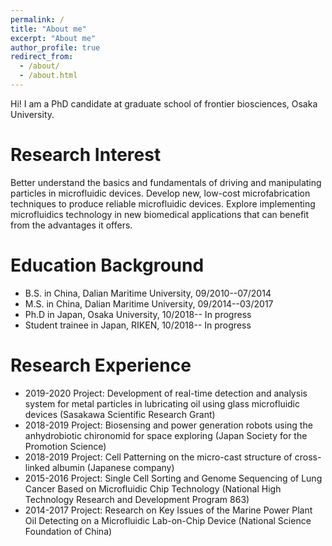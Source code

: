 ```yaml
---
permalink: /
title: "About me"
excerpt: "About me"
author_profile: true
redirect_from: 
  - /about/
  - /about.html
---
```


Hi! I am a PhD candidate at graduate school of frontier biosciences, Osaka University.

Research Interest
======
Better understand the basics and fundamentals of driving and manipulating particles in microfluidic devices.
Develop new, low-cost microfabrication techniques to produce reliable microfluidic devices.
Explore implementing microfluidics technology in new biomedical applications that can benefit from the advantages it offers.

Education Background
======
* B.S. in China, Dalian Maritime University, 09/2010--07/2014
* M.S. in China, Dalian Maritime University, 09/2014--03/2017
* Ph.D in Japan, Osaka University, 10/2018-- In progress 
* Student trainee in Japan, RIKEN, 10/2018-- In progress

Research Experience
======
* 2019-2020	Project: Development of real-time detection and analysis system for metal particles in lubricating oil using glass microfluidic devices 
(Sasakawa Scientific Research Grant)                           
* 2018-2019	Project: Biosensing and power generation robots using the anhydrobiotic chironomid for space exploring
(Japan Society for the Promotion Science)                                                     
* 2018-2019	Project: Cell Patterning on the micro-cast structure of cross-linked albumin
(Japanese company)                                                                         
* 2015-2016 Project: Single Cell Sorting and Genome Sequencing of Lung Cancer Based on Microfluidic Chip Technology
(National High Technology Research and Development Program 863)	
* 2014-2017	Project: Research on Key Issues of the Marine Power Plant Oil Detecting on a Microfluidic Lab-on-Chip Device (National Science Foundation of China)	

